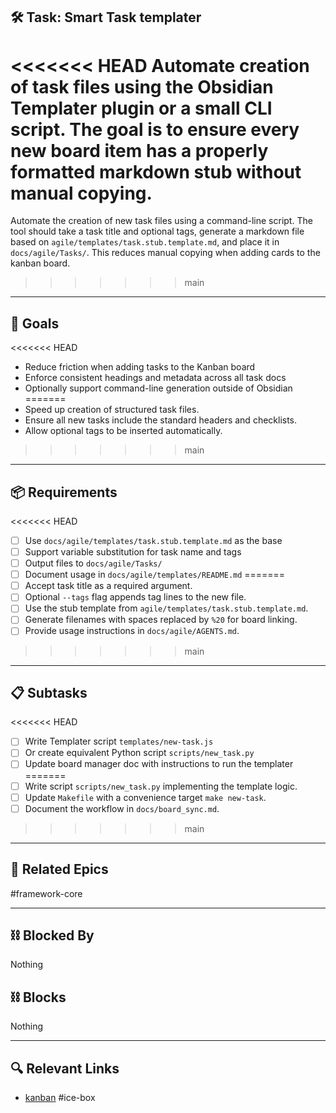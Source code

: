 ## 🛠️ Task: Smart Task templater

<<<<<<< HEAD
Automate creation of task files using the Obsidian **Templater** plugin or a
small CLI script. The goal is to ensure every new board item has a properly
formatted markdown stub without manual copying.
=======
Automate the creation of new task files using a command-line script. The tool
should take a task title and optional tags, generate a markdown file based on
`agile/templates/task.stub.template.md`, and place it in `docs/agile/Tasks/`.
This reduces manual copying when adding cards to the kanban board.
>>>>>>> main

---

## 🎯 Goals

<<<<<<< HEAD
- Reduce friction when adding tasks to the Kanban board
- Enforce consistent headings and metadata across all task docs
- Optionally support command-line generation outside of Obsidian
=======
- Speed up creation of structured task files.
- Ensure all new tasks include the standard headers and checklists.
- Allow optional tags to be inserted automatically.
>>>>>>> main

---

## 📦 Requirements
<<<<<<< HEAD

- [ ] Use `docs/agile/templates/task.stub.template.md` as the base
- [ ] Support variable substitution for task name and tags
- [ ] Output files to `docs/agile/Tasks/`
- [ ] Document usage in `docs/agile/templates/README.md`
=======
- [ ] Accept task title as a required argument.
- [ ] Optional `--tags` flag appends tag lines to the new file.
- [ ] Use the stub template from `agile/templates/task.stub.template.md`.
- [ ] Generate filenames with spaces replaced by `%20` for board linking.
- [ ] Provide usage instructions in `docs/agile/AGENTS.md`.
>>>>>>> main

---

## 📋 Subtasks
<<<<<<< HEAD

- [ ] Write Templater script `templates/new-task.js`
- [ ] Or create equivalent Python script `scripts/new_task.py`
- [ ] Update board manager doc with instructions to run the templater
=======
- [ ] Write script `scripts/new_task.py` implementing the template logic.
- [ ] Update `Makefile` with a convenience target `make new-task`.
- [ ] Document the workflow in `docs/board_sync.md`.
>>>>>>> main

---

## 🔗 Related Epics

#framework-core

---

## ⛓️ Blocked By

Nothing

## ⛓️ Blocks

Nothing

---

## 🔍 Relevant Links

- [kanban](../boards/kanban.md)
#ice-box
